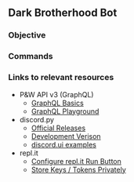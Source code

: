 ## Dark Brotherhood Bot

### Objective

### Commands

### Links to relevant resources
- P&W API v3 (GraphQL)
    - [GraphQL Basics](https://graphql.org/learn/queries/)
    - [GraphQL Playground](https://api.politicsandwar.com/graphql-playground)
- discord.py
    - [Official Releases](https://pypi.org/project/discord.py/)
    - [Development Verison](https://github.com/Rapptz/discord.py)
    - [discord.ui examples](https://github.com/Rapptz/discord.py/tree/45d498c1b76deaf3b394d17ccf56112fa691d160/examples/views)
- repl.it
    - [Configure repl.it Run Button](https://docs.replit.com/programming-ide/configuring-run-button)
    - [Store Keys / Tokens Privately](https://docs.replit.com/programming-ide/storing-sensitive-information-environment-variables)